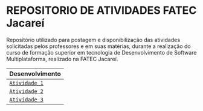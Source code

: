 # REPOSITORIO DE ATIVIDADES FATEC Jacareí
 Repositório utilizado para postagem e disponibilização das atividades solicitadas pelos professores e em suas matérias, durante a realização do curso de formação superior em tecnologia de Desenvolvimento de Software Multiplataforma, realizado na FATEC Jacareí.

 | Desenvolvimento |
 |----|
 | [`Atividade 1`](https://github.com/marcknero/2-DSM-24/tree/main/DesenvolvimentoWeb/lista1) |
 | [`Atividade 2`](https://github.com/marcknero/2-DSM-24/blob/main/DesenvolvimentoWeb/lista2.html) |
 | [`Atividade 3`](https://github.com/marcknero/2-DSM-24/tree/main/DesenvolvimentoWeb/atividade3-240917)|

 